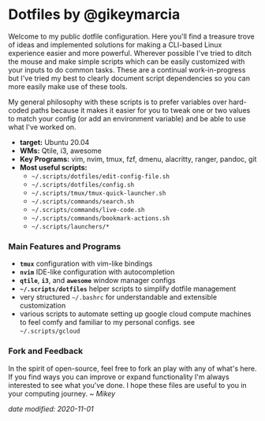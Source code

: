 # Dotfiles by @gikeymarcia

Welcome to my public dotfile configuration. Here you'll find a treasure trove of
ideas and implemented solutions for making a CLI-based Linux experience easier
and more powerful. Wherever possible I've tried to ditch the mouse and make
simple scripts which can be easily customized with your inputs to do common
tasks. These are a continual work-in-progress but I've tried my best to clearly
document script dependencies so you can more easily make use of these tools.

My general philosophy with these scripts is to prefer variables over hard-coded
paths because it makes it easier for you to tweak one or two values to match
your config (or add an environment variable) and be able to use what I've worked
on.

- **target:** Ubuntu 20.04
- **WMs:** Qtile, i3, awesome
- **Key Programs:** vim, nvim, tmux, fzf, dmenu, alacritty, ranger, pandoc, git
- **Most useful scripts:**
    * `~/.scripts/dotfiles/edit-config-file.sh`
    * `~/.scripts/dotfiles/config.sh`
    * `~/.scripts/tmux/tmux-quick-launcher.sh`
    * `~/.scripts/commands/search.sh`
    * `~/.scripts/commands/live-code.sh`
    * `~/.scripts/commands/bookmark-actions.sh`
    * `~/.scripts/launchers/*`

### Main Features and Programs

- **`tmux`** configuration with vim-like bindings
- **`nvim`** IDE-like configuration with autocompletion
- **`qtile`**, **`i3`**, and **`awesome`** window manager configs
- **`~/.scripts/dotfiles`** helper scripts to simplify dotfile management
- very structured `~/.bashrc` for understandable and extensible customization
- various scripts to automate setting up google cloud compute machines to feel
comfy and familiar to my personal configs. see `~/.scripts/gcloud`

### Fork and Feedback

In the spirit of open-source, feel free to fork an play with any of what's here.
If you find ways you can improve or expand functionality I'm always interested
to see what you've done. I hope these files are useful to you in your computing
journey. _~ Mikey_

_date modified: 2020-11-01_
